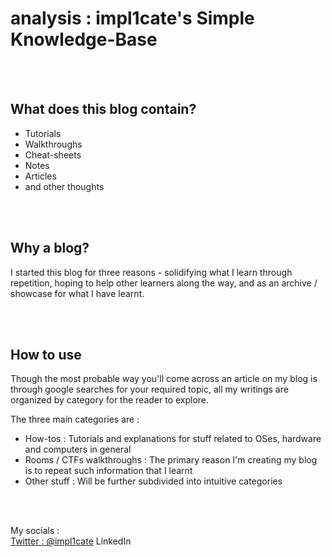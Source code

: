 # analysis : impl1cate's Simple Knowledge-Base
<br><br>

## What does this blog contain?
- Tutorials
- Walkthroughs
- Cheat-sheets
- Notes
- Articles
- and other thoughts

<br><br>

## Why a blog?
I started this blog for three reasons - solidifying what I learn through repetition, hoping to help other learners along the way, and as an archive / showcase for what I have learnt.

<br><br>

## How to use

Though the most probable way you'll come across an article on my blog is through google searches for your required topic, all my writings are organized by category for the reader to explore.

The three main categories are :
- How-tos : Tutorials and explanations for stuff related to OSes, hardware and computers in general
- Rooms / CTFs walkthroughs : The primary reason I'm creating my blog is to repeat such information that I learnt
- Other stuff : Will be further subdivided into intuitive categories

<br><br>

My socials : <br>
[Twitter : @impl1cate](https://twitter.com/impl1cate)
LinkedIn
